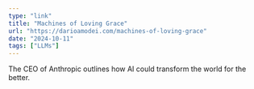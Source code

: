 ```yaml
---
type: "link"
title: "Machines of Loving Grace"
url: "https://darioamodei.com/machines-of-loving-grace"
date: "2024-10-11"
tags: ["LLMs"]
---
```


The CEO of Anthropic outlines how AI could transform the world for the better.